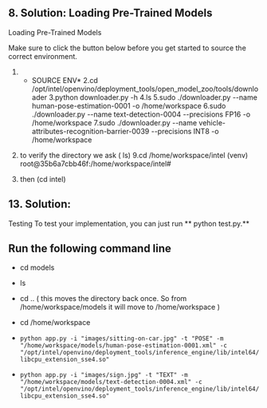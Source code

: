 
## 8. Solution: Loading Pre-Trained Models

 Loading Pre-Trained Models

Make sure to click the button below before you get started to source the correct environment.

1. * SOURCE ENV*
2.cd /opt/intel/openvino/deployment_tools/open_model_zoo/tools/downloader
3.python downloader.py -h
4.ls
5.sudo ./downloader.py --name human-pose-estimation-0001 -o /home/workspace
6.sudo ./downloader.py --name text-detection-0004 --precisions FP16 -o /home/workspace
7.sudo ./downloader.py --name vehicle-attributes-recognition-barrier-0039 --precisions INT8 -o /home/workspace
8. to verify the directory we ask  ( ls)
9.cd /home/workspace/intel
(venv) root@35b6a7cbb46f:/home/workspace/intel#

10. then (cd intel)

## 13. Solution:

Testing
To test your implementation, you can just run ** python test.py.**


## Run the following command line

- cd models 

- ls

- cd ..   ( this moves the directory back once. So from /home/workspace/models it will move to /home/workspace )

-  cd /home/workspace

- `python app.py -i "images/sitting-on-car.jpg" -t "POSE" -m "/home/workspace/models/human-pose-estimation-0001.xml" -c "/opt/intel/openvino/deployment_tools/inference_engine/lib/intel64/libcpu_extension_sse4.so"`

- `python app.py -i "images/sign.jpg" -t "TEXT" -m "/home/workspace/models/text-detection-0004.xml" -c "/opt/intel/openvino/deployment_tools/inference_engine/lib/intel64/libcpu_extension_sse4.so"`
